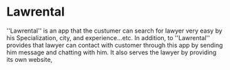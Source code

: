 # Lawrental
''Lawrental'' is an app that the custumer can search for lawyer very easy by his Specialization, city, and experience...etc. In addition, to ''Lawrental'' provides that lawyer can contact with customer through this app by sending him message and chatting with him.  It also serves the lawyer by providing its own website,
